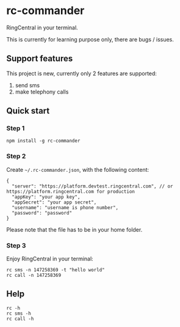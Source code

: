 # rc-commander

RingCentral in your terminal.

This is currently for learning purpose only, there are bugs / issues.


## Support features

This project is new, currently only 2 features are supported:

1. send sms
1. make telephony calls



## Quick start

### Step 1

```
npm install -g rc-commander
```

### Step 2

Create `~/.rc-commander.json`, with the following content:

```
{
  "server": "https://platform.devtest.ringcentral.com", // or https://platform.ringcentral.com for production
  "appKey": "your app key",
  "appSecret": "your app secret",
  "username": "username is phone number",
  "password": "password"
}
```

Please note that the file has to be in your home folder.


### Step 3

Enjoy RingCentral in your terminal:

```
rc sms -n 147258369 -t "hello world"
rc call -n 147258369
```


## Help

```
rc -h
rc sms -h
rc call -h
```
